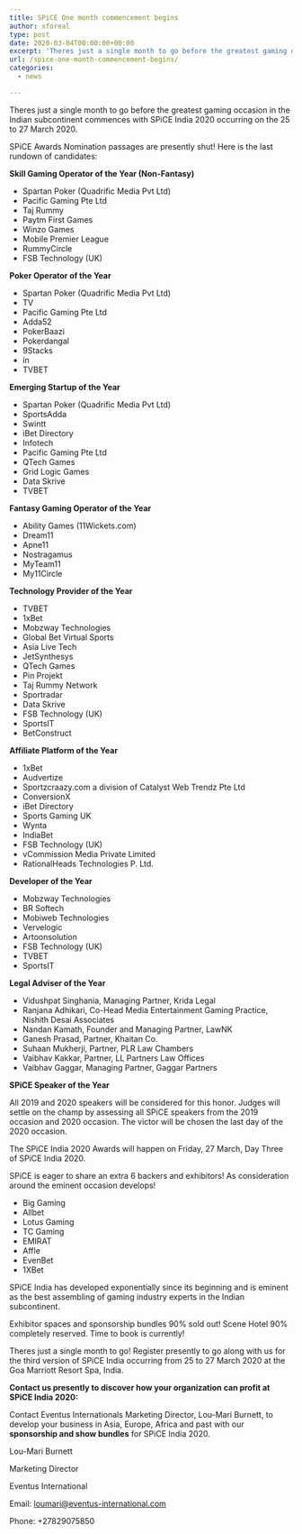 ```yaml
---
title: SPiCE One month commencement begins
author: xforeal 
type: post
date: 2020-03-04T00:00:00+00:00
excerpt: 'Theres just a single month to go before the greatest gaming occasion in the Indian subcontinent commences with SPiCE India 2020 occurring on the 25 to 27 March 2020 '
url: /spice-one-month-commencement-begins/
categories:
  - news

---
```

Theres just a single month to go before the greatest gaming occasion in the Indian subcontinent commences with SPiCE India 2020 occurring on the 25 to 27 March 2020. 

SPiCE Awards Nomination passages are presently shut! Here is the last rundown of candidates: 

**Skill Gaming Operator of the Year (Non-Fantasy)** 

  * Spartan Poker (Quadrific Media Pvt Ltd) 
  * Pacific Gaming Pte Ltd 
  * Taj Rummy 
  * Paytm First Games 
  * Winzo Games 
  * Mobile Premier League 
  * RummyCircle 
  * FSB Technology (UK) 

**Poker Operator of the Year** 

  * Spartan Poker (Quadrific Media Pvt Ltd) 
  * TV 
  * Pacific Gaming Pte Ltd 
  * Adda52 
  * PokerBaazi 
  * Pokerdangal 
  * 9Stacks 
  * in 
  * TVBET 

**Emerging Startup of the Year** 

  * Spartan Poker (Quadrific Media Pvt Ltd) 
  * SportsAdda 
  * Swintt 
  * iBet Directory 
  * Infotech 
  * Pacific Gaming Pte Ltd 
  * QTech Games 
  * Grid Logic Games 
  * Data Skrive 
  * TVBET 

**Fantasy Gaming Operator of the Year** 

  * Ability Games (11Wickets.com) 
  * Dream11 
  * Apne11 
  * Nostragamus 
  * MyTeam11 
  * My11Circle 

**Technology Provider of the Year** 

  * TVBET 
  * 1xBet 
  * Mobzway Technologies 
  * Global Bet Virtual Sports 
  * Asia Live Tech 
  * JetSynthesys 
  * QTech Games 
  * Pin Projekt 
  * Taj Rummy Network 
  * Sportradar 
  * Data Skrive 
  * FSB Technology (UK) 
  * SportsIT 
  * BetConstruct 

**Affiliate Platform of the Year** 

  * 1xBet 
  * Audvertize 
  * Sportzcraazy.com a division of Catalyst Web Trendz Pte Ltd 
  * ConversionX 
  * iBet Directory 
  * Sports Gaming UK 
  * Wynta 
  * IndiaBet 
  * FSB Technology (UK) 
  * vCommission Media Private Limited 
  * RationalHeads Technologies P. Ltd. 

**Developer of the Year** 

  * Mobzway Technologies 
  * BR Softech 
  * Mobiweb Technologies 
  * Vervelogic 
  * Artoonsolution 
  * FSB Technology (UK) 
  * TVBET 
  * SportsIT 

**Legal Adviser of the Year** 

  * Vidushpat Singhania, Managing Partner, Krida Legal 
  * Ranjana Adhikari, Co-Head Media Entertainment Gaming Practice, Nishith Desai Associates 
  * Nandan Kamath, Founder and Managing Partner, LawNK 
  * Ganesh Prasad, Partner, Khaitan Co. 
  * Suhaan Mukherji, Partner, PLR Law Chambers 
  * Vaibhav Kakkar, Partner, LL Partners Law Offices 
  * Vaibhav Gaggar, Managing Partner, Gaggar Partners 

**SPiCE Speaker of the Year** 

All 2019 and 2020 speakers will be considered for this honor. Judges will settle on the champ by assessing all SPiCE speakers from the 2019 occasion and 2020 occasion. The victor will be chosen the last day of the 2020 occasion. 

The SPiCE India 2020 Awards will happen on Friday, 27 March, Day Three of SPiCE India 2020. 

SPiCE is eager to share an extra 6 backers and exhibitors! As consideration around the eminent occasion develops! 

  * Big Gaming 
  * Allbet 
  * Lotus Gaming 
  * TC Gaming 
  * EMIRAT 
  * Affle 
  * EvenBet 
  * 1XBet 

SPiCE India has developed exponentially since its beginning and is eminent as the best assembling of gaming industry experts in the Indian subcontinent. 

Exhibitor spaces and sponsorship bundles 90&percnt; sold out! Scene Hotel 90&percnt; completely reserved. Time to book is currently! 

Theres just a single month to go! Register presently to go along with us for the third version of SPiCE India occurring from 25 to 27 March 2020 at the Goa Marriott Resort Spa, India. 

**Contact us presently to discover how your organization can profit at SPiCE India 2020:** 

Contact Eventus Internationals Marketing Director, Lou-Mari Burnett, to develop your business in Asia, Europe, Africa and past with our **sponsorship and show bundles** for SPiCE India 2020. 

Lou-Mari Burnett 

Marketing Director 

Eventus International 

Email: loumari@eventus-international.com 

Phone: +27829075850